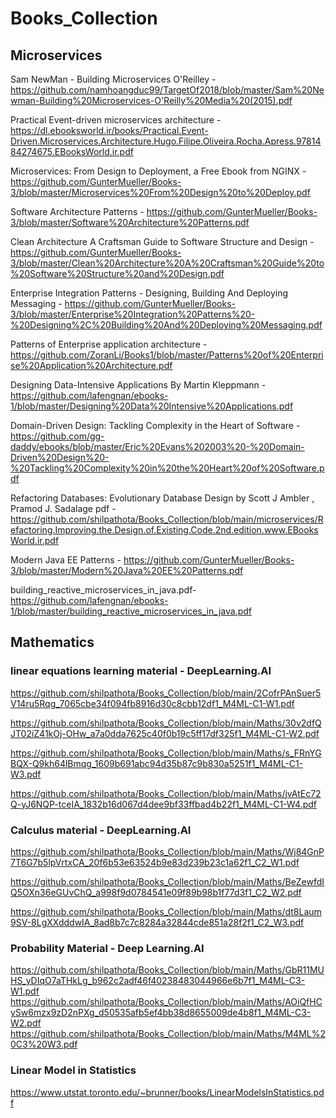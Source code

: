# Books_Collection

## Microservices
Sam NewMan - Building Microservices O'Reilley - https://github.com/namhoangduc99/TargetOf2018/blob/master/Sam%20Newman-Building%20Microservices-O'Reilly%20Media%20(2015).pdf


Practical Event-driven microservices architecture - https://dl.ebooksworld.ir/books/Practical.Event-Driven.Microservices.Architecture.Hugo.Filipe.Oliveira.Rocha.Apress.9781484274675.EBooksWorld.ir.pdf


Microservices: From Design to Deployment, a Free Ebook from NGINX - https://github.com/GunterMueller/Books-3/blob/master/Microservices%20From%20Design%20to%20Deploy.pdf


Software Architecture Patterns - https://github.com/GunterMueller/Books-3/blob/master/Software%20Architecture%20Patterns.pdf


Clean Architecture A Craftsman Guide to Software Structure and Design - https://github.com/GunterMueller/Books-3/blob/master/Clean%20Architecture%20A%20Craftsman%20Guide%20to%20Software%20Structure%20and%20Design.pdf


Enterprise Integration Patterns - Designing, Building And Deploying Messaging - https://github.com/GunterMueller/Books-3/blob/master/Enterprise%20Integration%20Patterns%20-%20Designing%2C%20Building%20And%20Deploying%20Messaging.pdf

Patterns of Enterprise application architecture - https://github.com/ZoranLi/Books1/blob/master/Patterns%20of%20Enterprise%20Application%20Architecture.pdf

Designing Data-Intensive Applications By Martin Kleppmann - https://github.com/lafengnan/ebooks-1/blob/master/Designing%20Data%20Intensive%20Applications.pdf

Domain-Driven Design: Tackling Complexity in the Heart of Software - https://github.com/gg-daddy/ebooks/blob/master/Eric%20Evans%202003%20-%20Domain-Driven%20Design%20-%20Tackling%20Complexity%20in%20the%20Heart%20of%20Software.pdf


Refactoring Databases: Evolutionary Database Design by Scott J Ambler , Pramod J. Sadalage pdf - https://github.com/shilpathota/Books_Collection/blob/main/microservices/Refactoring.Improving.the.Design.of.Existing.Code.2nd.edition.www.EBooksWorld.ir.pdf


Modern Java EE Patterns - https://github.com/GunterMueller/Books-3/blob/master/Modern%20Java%20EE%20Patterns.pdf



building_reactive_microservices_in_java.pdf- 
https://github.com/lafengnan/ebooks-1/blob/master/building_reactive_microservices_in_java.pdf

## Mathematics

### linear equations learning material - DeepLearning.AI

https://github.com/shilpathota/Books_Collection/blob/main/2CofrPAnSuer5V14ru5Rqg_7065cbe34f094fb8916d30c8cbb12df1_M4ML-C1-W1.pdf

https://github.com/shilpathota/Books_Collection/blob/main/Maths/30v2dfQJT02iZ41kOj-OHw_a7a0dda7625c40f0b19c5ff17df325f1_M4ML-C1-W2.pdf

https://github.com/shilpathota/Books_Collection/blob/main/Maths/s_FRnYGBQX-Q9kh64lBmqg_1609b691abc94d35b87c9b830a5251f1_M4ML-C1-W3.pdf

https://github.com/shilpathota/Books_Collection/blob/main/Maths/jvAtEc72Q-yJ6NQP-tceIA_1832b16d067d4dee9bf33ffbad4b22f1_M4ML-C1-W4.pdf

### Calculus material - DeepLearning.AI
https://github.com/shilpathota/Books_Collection/blob/main/Maths/Wj84GnP7T6G7b5lpVrtxCA_20f6b53e63524b9e83d239b23c1a62f1_C2_W1.pdf

https://github.com/shilpathota/Books_Collection/blob/main/Maths/BeZewfdIQ5OXn36eGUvChQ_a998f9d0784541e09f89b98b1f77d3f1_C2_W2.pdf

https://github.com/shilpathota/Books_Collection/blob/main/Maths/dt8Laum9SV-8LgXXdddwIA_8ad8b7c7c8284a32844cde851a28f2f1_C2_W3.pdf

### Probability Material - Deep Learning.AI
https://github.com/shilpathota/Books_Collection/blob/main/Maths/GbR11MUHS_yDIqO7aTHkLg_b962c2adf46f40238483044966e6b7f1_M4ML-C3-W1.pdf
https://github.com/shilpathota/Books_Collection/blob/main/Maths/AOiQfHCySw6mzx9zD2nPXg_d50535afb5ef4bb38d8655009de4b8f1_M4ML-C3-W2.pdf
https://github.com/shilpathota/Books_Collection/blob/main/Maths/M4ML%20C3%20W3.pdf

### Linear Model in Statistics
https://www.utstat.toronto.edu/~brunner/books/LinearModelsInStatistics.pdf
